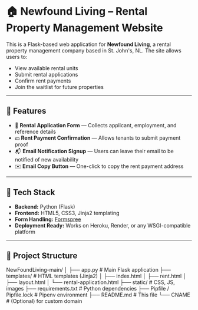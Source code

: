 # 🏠 Newfound Living – Rental Property Management Website

This is a Flask-based web application for **Newfound Living**, a rental property management company based in St. John's, NL. The site allows users to:

- View available rental units
- Submit rental applications
- Confirm rent payments
- Join the waitlist for future properties

---

## 🚀 Features

- 📄 **Rental Application Form** — Collects applicant, employment, and reference details
- 💵 **Rent Payment Confirmation** — Allows tenants to submit payment proof
- 📬 **Email Notification Signup** — Users can leave their email to be notified of new availability
- ✉️ **Email Copy Button** — One-click to copy the rent payment address

---

## 🧰 Tech Stack

- **Backend:** Python (Flask)
- **Frontend:** HTML5, CSS3, Jinja2 templating
- **Form Handling:** [Formspree](https://formspree.io/)
- **Deployment Ready:** Works on Heroku, Render, or any WSGI-compatible platform

---

## 📁 Project Structure

NewFoundLiving-main/
│
├── app.py # Main Flask application
├── templates/ # HTML templates (Jinja2)
│ ├── index.html
│ ├── rent.html
│ ├── layout.html
│ └── rental-application.html
├── static/ # CSS, JS, images
├── requirements.txt # Python dependencies
├── Pipfile / Pipfile.lock # Pipenv environment
├── README.md # This file
└── CNAME # (Optional) for custom domain